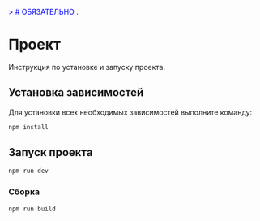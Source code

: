 <span style="color:blue">> # ОБЯЗАТЕЛЬНО </span>.
# Проект

Инструкция по установке и запуску проекта.

## Установка зависимостей

Для установки всех необходимых зависимостей выполните команду:

```sh
npm install
```

## Запуск проекта

```sh
npm run dev
```

### Сборка

```sh
npm run build
```
